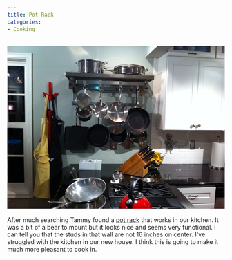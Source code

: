 ```yaml
---
title: Pot Rack
categories:
- Cooking
---
```


![](/assets/posts/2011/pot-rack.jpg)
  



After much searching Tammy found a [pot rack](http://orginnovations.com/oscommerce/product_info.php?cPath=21&products_id=28&osCsid=21902939234a1587b28448057fe2911b) that works in our kitchen. It was a bit of a bear to mount but it looks nice and seems very functional. I can tell you that the studs in that wall are not 16 inches on center.
I've struggled with the kitchen in our new house. I think this is going to make it much more pleasant to cook in.

